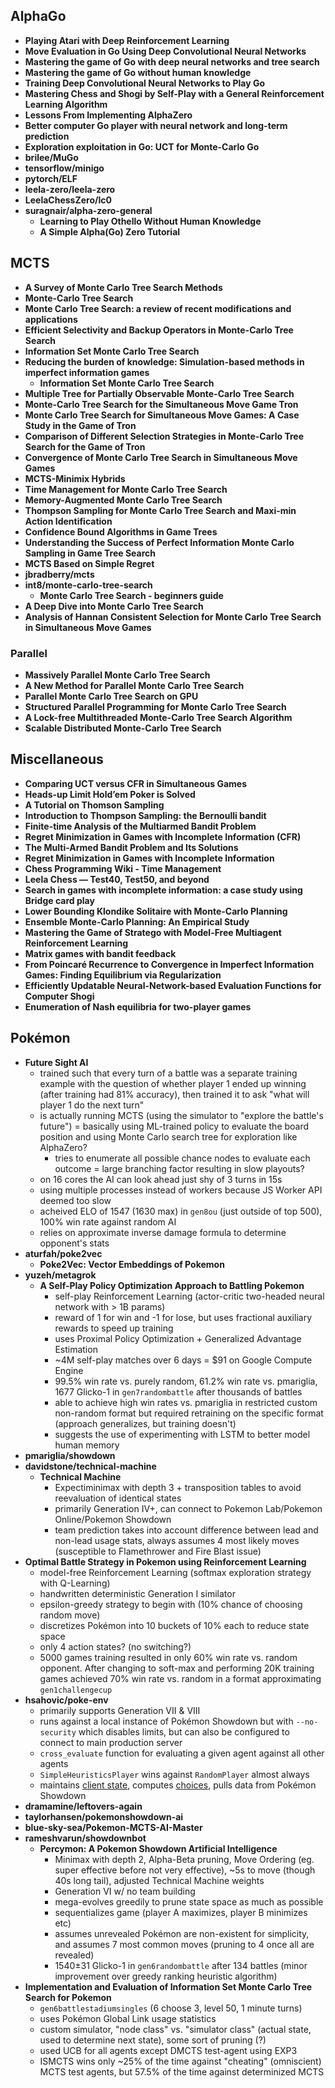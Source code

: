 ## AlphaGo

- **Playing Atari with Deep Reinforcement Learning**
- **Move Evaluation in Go Using Deep Convolutional Neural Networks**
- **Mastering the game of Go with deep neural networks and tree search**
- **Mastering the game of Go without human knowledge**
- **Training Deep Convolutional Neural Networks to Play Go**
- **Mastering Chess and Shogi by Self-Play with a General Reinforcement Learning Algorithm**
- **Lessons From Implementing AlphaZero**
- **Better computer Go player with neural network and long-term prediction**
- **Exploration exploitation in Go: UCT for Monte-Carlo Go**
- **brilee/MuGo**
- **tensorflow/minigo**
- **pytorch/ELF**
- **leela-zero/leela-zero**
- **LeelaChessZero/lc0**
- **suragnair/alpha-zero-general**
  - **Learning to Play Othello Without Human Knowledge**
  - **A Simple Alpha(Go) Zero Tutorial**

## MCTS

- **A Survey of Monte Carlo Tree Search Methods**
- **Monte-Carlo Tree Search**
- **Monte Carlo Tree Search: a review of recent modifications and applications**
- **Efficient Selectivity and Backup Operators in Monte-Carlo Tree Search**
- **Information Set Monte Carlo Tree Search**
- **Reducing the burden of knowledge: Simulation-based methods in imperfect information games**
  - **Information Set Monte Carlo Tree Search**
- **Multiple Tree for Partially Observable Monte-Carlo Tree Search**
- **Monte-Carlo Tree Search for the Simultaneous Move Game Tron**
- **Monte Carlo Tree Search for Simultaneous Move Games: A Case Study in the Game of Tron**
- **Comparison of Different Selection Strategies in Monte-Carlo Tree Search for the Game of Tron**
- **Convergence of Monte Carlo Tree Search in Simultaneous Move Games**
- **MCTS-Minimix Hybrids**
- **Time Management for Monte Carlo Tree Search**
- **Memory-Augmented Monte Carlo Tree Search**
- **Thompson Sampling for Monte Carlo Tree Search and Maxi-min Action Identification**
- **Confidence Bound Algorithms in Game Trees**
- **Understanding the Success of Perfect Information Monte Carlo Sampling in Game Tree Search**
- **MCTS Based on Simple Regret**
- **jbradberry/mcts**
- **int8/monte-carlo-tree-search**
  - **Monte Carlo Tree Search - beginners guide**
- **A Deep Dive into Monte Carlo Tree Search**
- **Analysis of Hannan Consistent Selection for Monte Carlo Tree Search in Simultaneous Move
  Games**

### Parallel

- **Massively Parallel Monte Carlo Tree Search**
- **A New Method for Parallel Monte Carlo Tree Search**
- **Parallel Monte Carlo Tree Search on GPU**
- **Structured Parallel Programming for Monte Carlo Tree Search**
- **A Lock-free Multithreaded Monte-Carlo Tree Search Algorithm**
- **Scalable Distributed Monte-Carlo Tree Search**

## Miscellaneous

- **Comparing UCT versus CFR in Simultaneous Games**
- **Heads-up Limit Hold’em Poker is Solved**
- **A Tutorial on Thomson Sampling**
- **Introduction to Thompson Sampling: the Bernoulli bandit**
- **Finite-time Analysis of the Multiarmed Bandit Problem**
- **Regret Minimization in Games with Incomplete Information (CFR)**
- **The Multi-Armed Bandit Problem and Its Solutions**
- **Regret Minimization in Games with Incomplete Information**
- **Chess Programming Wiki - Time Management**
- **Leela Chess — Test40, Test50, and beyond**
- **Search in games with incomplete information: a case study using Bridge card play**
- **Lower Bounding Klondike Solitaire with Monte-Carlo Planning**
- **Ensemble Monte-Carlo Planning: An Empirical Study**
- **Mastering the Game of Stratego with Model-Free Multiagent Reinforcement Learning**
- **Matrix games with bandit feedback**
- **From Poincaré Recurrence to Convergence in Imperfect Information Games:
  Finding Equilibrium via Regularization**
- **Efficiently Updatable Neural-Network-based Evaluation Functions for Computer
  Shogi**
- **Enumeration of Nash equilibria for two-player games**

## Pokémon

- **Future Sight AI**
  - trained such that every turn of a battle was a separate training example with the question of
    whether player 1 ended up winning (after training had 81% accuracy), then trained it to ask
    "what will player 1 do the next turn"
  - is actually running MCTS (using the simulator to "explore the battle's future") = basically
    using ML-trained policy to evaluate the board position and using Monte Carlo search tree for
    exploration like AlphaZero?
    - tries to enumerate all possible chance nodes to evaluate each outcome = large branching factor
      resulting in slow playouts?
  - on 16 cores the AI can look ahead just shy of 3 turns in 15s
  - using multiple processes instead of workers because JS Worker API deemed too slow
  - acheived ELO of 1547 (1630 max) in `gen8ou` (just outside of top 500), 100% win rate against
    random AI
  - relies on approximate inverse damage formula to determine opponent's stats
- **aturfah/poke2vec**
  - **Poke2Vec: Vector Embeddings of Pokemon**
- **yuzeh/metagrok**
  - **A Self-Play Policy Optimization Approach to Battling Pokemon**
    - self-play Reinforcement Learning (actor-critic two-headed neural network with > 1B params)
    - reward of 1 for win and -1 for lose, but uses fractional auxiliary rewards to speed up
      training
    - uses Proximal Policy Optimization + Generalized Advantage Estimation
    - ~4M self-play matches over 6 days = $91 on Google Compute Engine
    - 99.5% win rate vs. purely random, 61.2% win rate vs. pmariglia, 1677 Glicko-1 in
      `gen7randombattle` after thousands of battles
    - able to achieve high win rates vs. pmariglia in restricted custom non-random format but
      required retraining on the specific format (approach generalizes, but training doesn't)
    - suggests the use of experimenting with LSTM to better model human memory
- **pmariglia/showdown**
- **davidstone/technical-machine**
  - **Technical Machine**
    - Expectiminimax with depth 3 + transposition tables to avoid reevaluation of identical states
    - primarily Generation IV+, can connect to Pokemon Lab/Pokemon Online/Pokemon Showdown
    - team prediction takes into account difference between lead and non-lead usage stats, always
      assumes 4 most likely moves (susceptible to Flamethrower and Fire Blast issue)
- **Optimal Battle Strategy in Pokemon using Reinforcement Learning**
  - model-free Reinforcement Learning (softmax exploration strategy with Q-Learning)
  - handwritten deterministic Generation I similator
  - epsilon-greedy strategy to begin with (10% chance of choosing random move)
  - discretizes Pokémon into 10 buckets of 10% each to reduce state space
  - only 4 action states? (no switching?)
  - 5000 games training resulted in only 60% win rate vs. random opponent. After changing to
    soft-max and performing 20K training games achieved 70% win rate vs. random in a format
    approximating `gen1challengecup`
- **hsahovic/poke-env**
  - primarily supports Generation VII & VIII
  - runs against a local instance of Pokémon Showdown but with `--no-security` which disables
    limits, but can also be configured to connect to main production server
  - `cross_evaluate` function for evaluating a given agent against all other agents
  - `SimpleHeuristicsPlayer` wins against `RandomPlayer` almost always
  - maintains [client
    state](https://github.com/hsahovic/poke-env/blob/master/src/poke_env/environment/pokemon.py),
    computes
    [choices](https://github.com/hsahovic/poke-env/blob/master/src/poke_env/player/player.py), pulls
    data from Pokémon Showdown
- **dramamine/leftovers-again**
- **taylorhansen/pokemonshowdown-ai**
- **blue-sky-sea/Pokemon-MCTS-AI-Master**
- **rameshvarun/showdownbot**
  - **Percymon: A Pokemon Showdown Artificial Intelligence**
    - Minimax with depth 2, Alpha-Beta pruning, Move Ordering (eg. super effective before not very
      effective), ~5s to move (though 40s long tail), adjusted Technical Machine weights
    - Generation VI w/ no team building
    - mega-evolves greedily to prune state space as much as possible
    - sequentializes game (player A maximizes, player B minimizes etc)
    - assumes unrevealed Pokémon are non-existent for simplicity, and assumes 7 most common moves
      (pruning to 4 once all are revealed)
    - 1540±31 Glicko-1 in `gen6randombattle` after 134 battles (minor improvement over greedy
      ranking heuristic algorithm)
- **Implementation and Evaluation of Information Set Monte Carlo Tree Search for Pokemon**
  - `gen6battlestadiumsingles` (6 choose 3, level 50, 1 minute turns)
  - uses Pokémon Global Link usage statistics
  - custom simulator, "node class" vs. "simulator class" (actual state, used to determine next
    state), some sort of pruning (?)
  - used UCB for all agents except DMCTS test-agent using EXP3
  - ISMCTS wins only ~25% of the time against "cheating" (omniscient) MCTS test agents, but 57.5% of
    the time against determinized MCTS
